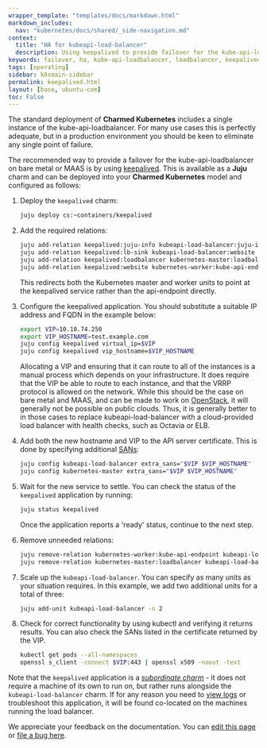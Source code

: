 ```yaml
---
wrapper_template: "templates/docs/markdown.html"
markdown_includes:
  nav: "kubernetes/docs/shared/_side-navigation.md"
context:
  title: "HA for kubeapi-load-balancer"
  description: Using keepalived to provide failover for the kube-api-loadbalancer .
keywords: failover, ha, kube-api-loadbalancer, loadbalancer, keepalived
tags: [operating]
sidebar: k8smain-sidebar
permalink: keepalived.html
layout: [base, ubuntu-com]
toc: False
---
```


The standard deployment of **Charmed Kubernetes** includes a single instance
of the kube-api-loadbalancer. For many use cases this is perfectly adequate,
but in a production environment you should be keen to eliminate any single
point of failure.

The recommended way to provide a failover for the kube-api-loadbalancer on bare
metal or MAAS is by using [keepalived][keepalived-home]. This is available as a
**Juju** charm and can be deployed into your **Charmed Kubernetes** model and
configured as follows:

1. Deploy the `keepalived` charm:
    ```bash
    juju deploy cs:~containers/keepalived
    ```

1. Add the required relations:
    ```bash
    juju add-relation keepalived:juju-info kubeapi-load-balancer:juju-info
    juju add-relation keepalived:lb-sink kubeapi-load-balancer:website
    juju add-relation keepalived:loadbalancer kubernetes-master:loadbalancer
    juju add-relation keepalived:website kubernetes-worker:kube-api-endpoint
    ```
    This redirects both the Kubernetes master and worker units to point at the keepalived
    service rather than the api-endpoint directly.

1. Configure the keepalived application. You should substitute a suitable IP address and
     FQDN in the example below:
    ```bash
    export VIP=10.10.74.250
    export VIP_HOSTNAME=test.example.com
    juju config keepalived virtual_ip=$VIP
    juju config keepalived vip_hostname=$VIP_HOSTNAME
    ```
    Allocating a VIP and ensuring that it can route to all of the instances is a manual
    process which depends on your infrastructure.  It does require that the VIP be able
    to route to each instance, and that the VRRP protocol is allowed on the network.
    While this should be the case on bare metal and MAAS, and can be made to
    work on [OpenStack][openstack-vip], it will generally not be possible on
    public clouds. Thus, it is generally better to in those cases to replace
    kubeapi-load-balancer with a cloud-provided load balancer with health
    checks, such as Octavia or ELB.

1.  Add both the new hostname and VIP to the API server certificate. This is done by specifying
    additional [SANs][]:
    ```bash
    juju config kubeapi-load-balancer extra_sans="$VIP $VIP_HOSTNAME"
    juju config kubernetes-master extra_sans="$VIP $VIP_HOSTNAME"
    ```

1. Wait for the new service to settle. You can check the status of the `keepalived`
    application by running:
    ```bash
    juju status keepalived
    ```
    Once the application reports a 'ready' status, continue to the next step.

1. Remove unneeded relations:
    ```bash
    juju remove-relation kubernetes-worker:kube-api-endpoint kubeapi-load-balancer:website
    juju remove-relation kubernetes-master:loadbalancer kubeapi-load-balancer:loadbalancer
    ```

1. Scale up the `kubeapi-load-balancer`. You can specify as many units as your situation requires.
    In this example, we add two additional units for a total of three:
    ```bash
    juju add-unit kubeapi-load-balancer -n 2
    ```

1. Check for correct functionality by using kubectl and verifying it returns results. You can also check the SANs listed in the certificate returned by the VIP.
    ```bash
    kubectl get pods --all-namespaces
    openssl s_client -connect $VIP:443 | openssl x509 -noout -text
    ```

Note that the `keepalived` application is a
[_subordinate charm_][subordinate-charm] - it does not require a machine of its
own to run on, but rather runs alongside the `kubeapi-load-balancer` charm. If
for any reason you need to [view logs][logging-doc] or troubleshoot this
application, it will be found co-located on the machines running the load
balancer.

<!--LINKS-->
[keepalived-home]: http://www.keepalived.org/
[SANs]: https://www.openssl.org/docs/manmaster/man5/x509v3_config.html#Subject-Alternative-Name
[logging-doc]: /kubernetes/docs/logging
[subordinate-charm]: https://docs.jujucharms.com/stable/en/authors-subordinate-applications
[openstack-vip]: https://medium.com/jexia/virtual-ip-with-openstack-neutron-dd9378a48bdf

<!-- FEEDBACK -->
<div class="p-notification--information">
  <p class="p-notification__response">
    We appreciate your feedback on the documentation. You can
    <a href="https://github.com/charmed-kubernetes/kubernetes-docs/edit/master/pages/k8s/keepalived.md" class="p-notification__action">edit this page</a>
    or
    <a href="https://github.com/charmed-kubernetes/kubernetes-docs/issues/new" class="p-notification__action">file a bug here</a>.
  </p>
</div>

